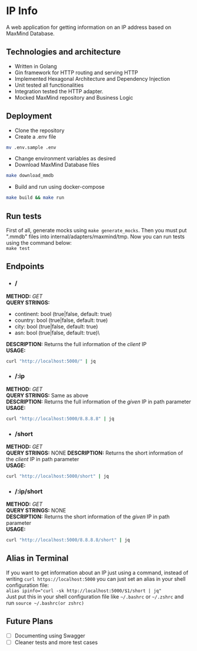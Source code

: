 # IP Info
A web application for getting information on an IP address based on MaxMind Database.

## Technologies and architecture
- Written in Golang
- Gin framework for HTTP routing and serving HTTP
- Implemented Hexagonal Architecture and Dependency Injection
- Unit tested all functionalities
- Integration tested the HTTP adapter.
- Mocked MaxMind repository and Business Logic

## Deployment
- Clone the repository
- Create a .env file
```bash
mv .env.sample .env
```
- Change environment variables as desired
- Download MaxMind Database files
```bash
make download_mmdb
```
- Build and run using docker-compose
```bash
make build && make run
```

## Run tests
First of all, generate mocks using `make generate_mocks`. Then you must put ".mmdb" files into internal/adapters/maxmind/tmp.
Now you can run tests using the command below:\
`make test`

## Endpoints
- ### /
<b>METHOD:</b> <i>GET</i>\
<b>QUERY STRINGS:</b>
- continent: bool (true|false, default: true)
- country: bool (true|false, default: true)
- city: bool (true|false, default: true)
- asn: bool (true|false, default: true)\

<b>DESCRIPTION:</b> Returns the full information of the <i>client</i> IP\
<b>USAGE:</b>
```bash
curl "http://localhost:5000/" | jq
```
- ### /:ip
<b>METHOD:</b> <i>GET</i>\
<b>QUERY STRINGS:</b> Same as above\
<b>DESCRIPTION:</b> Returns the full information of the <i>given</i> IP in path parameter\
<b>USAGE:</b>
```bash
curl "http://localhost:5000/8.8.8.8" | jq
```
- ### /short
<b>METHOD:</b> <i>GET</i>\
<b>QUERY STRINGS:</b> NONE
<b>DESCRIPTION:</b> Returns the short information of the <i>client</i> IP in path parameter\
<b>USAGE:</b>
```bash
curl "http://localhost:5000/short" | jq
```

- ### /:ip/short
<b>METHOD:</b> <i>GET</i>\
<b>QUERY STRINGS:</b> NONE\
<b>DESCRIPTION:</b> Returns the short information of the <i>given</i> IP in path parameter\
<b>USAGE:</b>
```bash
curl "http://localhost:5000/8.8.8.8/short" | jq
```

## Alias in Terminal
If you want to get information about an IP just using a command, instead of writing `curl https://localhost:5000`
you can just set an alias in your shell configuration file:\
`alias ipinfo="curl -sk http://localhost:5000/$1/short | jq"`\
Just put this in your shell configuration file like `~/.bashrc` or `~/.zshrc` and run `source ~/.bashrc(or zshrc)`


## Future Plans
- [ ] Documenting using Swagger
- [ ] Cleaner tests and more test cases
